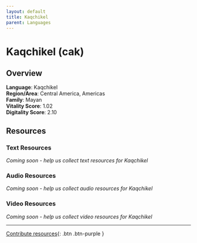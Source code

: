 ```yaml
---
layout: default
title: Kaqchikel
parent: Languages
---
```


# Kaqchikel (cak)

## Overview

**Language**: Kaqchikel  
**Region/Area**: Central America, Americas  
**Family**: Mayan  
**Vitality Score**: 1.02  
**Digitality Score**: 2.10  

## Resources

### Text Resources
*Coming soon - help us collect text resources for Kaqchikel*

### Audio Resources
*Coming soon - help us collect audio resources for Kaqchikel*

### Video Resources
*Coming soon - help us collect video resources for Kaqchikel*

---

[Contribute resources](https://fairtrain.github.io/){: .btn .btn-purple }
